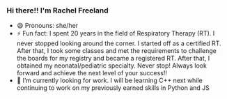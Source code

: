 ### Hi there!! I'm Rachel Freeland
- 😄 Pronouns: she/her
- ⚡ Fun fact: I spent 20 years in the field of Respiratory Therapy (RT). I never stopped looking around the corner. I started off as a certified RT. After that, I took some classes and met the requirements to challenge the boards for my registry and became a registered RT. After that, I obtained my neonatal/pediatric specialty. Never stop! Always look forward and achieve the next level of your success!!
- 🔭 I’m currently looking for work. I will be learning C++ next while continuing to work on my previously earned skills in Python and JS

<!--
**Rachel-Freeland/Rachel-Freeland** is a ✨ _special_ ✨ repository because its `README.md` (this file) appears on your GitHub profile.

Here are some ideas to get you started:

- 🌱 I’m currently learning ...
- 👯 I’m looking to collaborate on ...
- 🤔 I’m looking for help with ...
- 💬 Ask me about ...
- 📫 How to reach me: ...

-->
